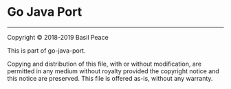 Go Java Port
============


------------------------------------------------------------------------
Copyright © 2018-2019  Basil Peace

This is part of go-java-port.

Copying and distribution of this file, with or without modification,
are permitted in any medium without royalty provided the copyright
notice and this notice are preserved.  This file is offered as-is,
without any warranty.
